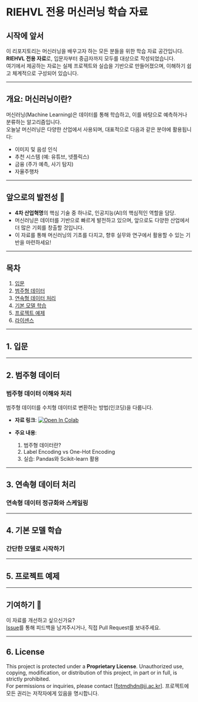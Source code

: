 # **RIEHVL 전용 머신러닝 학습 자료**

## 시작에 앞서
이 리포지토리는 머신러닝을 배우고자 하는 모든 분들을 위한 학습 자료 공간입니다.  
**RIEHVL 전용 자료**로, 입문자부터 중급자까지 모두를 대상으로 작성되었습니다.  
여기에서 제공하는 자료는 실제 프로젝트와 실습을 기반으로 만들어졌으며, 이해하기 쉽고 체계적으로 구성되어 있습니다.

---

## **개요: 머신러닝이란?**
머신러닝(Machine Learning)은 데이터를 통해 학습하고, 이를 바탕으로 예측하거나 분류하는 알고리즘입니다.  
오늘날 머신러닝은 다양한 산업에서 사용되며, 대표적으로 다음과 같은 분야에 활용됩니다:
- 이미지 및 음성 인식
- 추천 시스템 (예: 유튜브, 넷플릭스)
- 금융 (주가 예측, 사기 탐지)
- 자율주행차

---

## **앞으로의 발전성 🌟**
- **4차 산업혁명**의 핵심 기술 중 하나로, 인공지능(AI)의 핵심적인 역할을 담당.
- 머신러닝은 데이터를 기반으로 빠르게 발전하고 있으며, 앞으로도 다양한 산업에서 더 많은 기회를 창출할 것입니다.
- 이 자료를 통해 머신러닝의 기초를 다지고, 향후 실무와 연구에서 활용할 수 있는 기반을 마련하세요!

---

## **목차**

1. [입문](#1-입문)
2. [범주형 데이터](#2-범주형-데이터)
3. [연속형 데이터 처리](#3-연속형-데이터-처리)
4. [기본 모델 학습](#4-기본-모델-학습)
5. [프로젝트 예제](#5-프로젝트-예제)
6. [라이센스](#6-License)

---

## **1. 입문**

---

## **2. 범주형 데이터**
### 범주형 데이터 이해와 처리  
범주형 데이터를 수치형 데이터로 변환하는 방법(인코딩)을 다룹니다.

- **자료 링크**: [![Open In Colab](https://colab.research.google.com/assets/colab-badge.svg)](https://colab.research.google.com/github/RIEHVL/StartMachine-colab/blob/main/머신러닝/범주형_데이터.ipynb)

- **주요 내용**:
  1. 범주형 데이터란?
  2. Label Encoding vs One-Hot Encoding
  3. 실습: Pandas와 Scikit-learn 활용

---

## **3. 연속형 데이터 처리**
### 연속형 데이터 정규화와 스케일링  

---

## **4. 기본 모델 학습**
### 간단한 모델로 시작하기  


---

## **5. 프로젝트 예제**


---

## **기여하기 🙌**
이 자료를 개선하고 싶으신가요?  
[Issue](https://github.com/)를 통해 피드백을 남겨주시거나, 직접 Pull Request를 보내주세요.  

---

## **6. License**
This project is protected under a **Proprietary License**. Unauthorized use, copying, modification, or distribution of this project, in part or in full, is strictly prohibited.  
For permissions or inquiries, please contact [fotmdhdn@jj.ac.kr].
프로젝트에 모든 권리는 저작자에게 있음을 명시합니다.

